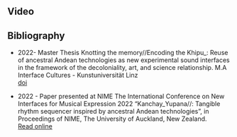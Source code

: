 ## Video

## Bibliography
- 2022- Master Thesis Knotting the memory//Encoding the Khipu_: Reuse of ancestral Andean technologies as new experimental sound interfaces in the framework of the decoloniality, art, and science relationship. M.A  Interface Cultures - Kunstuniversität Linz    
[doi](https://doi.org/10.57697/bn09-e088)

- 2022 - Paper presented at NIME The International Conference on New Interfaces for Musical Expression 2022 “Kanchay_Yupana//: Tangible rhythm sequencer inspired by ancestral Andean technologies”, in Proceedings of NIME, The University of Auckland, New Zealand.   
[Read online](https://nime.pubpub.org/pub/kanchayyupana/release/1?readingCollection=50ef1fd6)